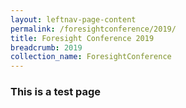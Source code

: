 ```yaml
---
layout: leftnav-page-content 
permalink: /foresightconference/2019/ 
title: Foresight Conference 2019
breadcrumb: 2019
collection_name: ForesightConference
---
```


### This is a test page
